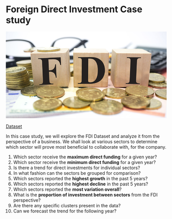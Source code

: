 # Foreign Direct Investment Case study

![image](2.jpg)

[Dataset](https://www.kaggle.com/datasets/rajanand/fdi-in-india)

In this case study, we will explore the FDI Dataset and analyze it from the perspective of a business. We shall look at various sectors to determine which sector will prove most beneficial to collaborate with, for the company.

1. Which sector receive the __maximum direct funding__ for a given year?
2. Which sector receive the __minimum direct funding__ for a given year?
3. Is there a trend for direct investments for individual sectors?
4. In what fashion can the sectors be grouped for comparison?
5. Which sectors reported the __highest growth__ in the past 5 years?
6. Which sectors reported the __highest decline__ in the past 5 years?
7. Which sectors reported the __most variation overall__?
8. What is the __proportion of investment between sectors__ from the FDI perspective?
9. Are there any specific clusters present in the data?
10. Can we forecast the trend for the following year?

